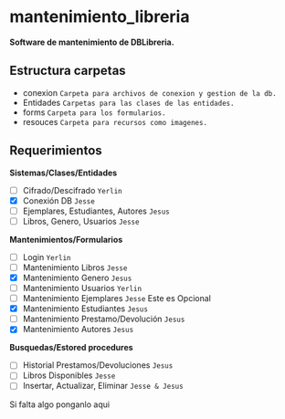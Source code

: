 # mantenimiento_libreria

**Software de mantenimiento de DBLibreria.**

## Estructura carpetas

- conexion `Carpeta para archivos de conexion y gestion de la db.`
- Entidades 	`Carpetas para las clases de las entidades.`
- forms		`Carpeta para los formularios.`
- resouces	`Carpeta para recursos como imagenes.`

## Requerimientos

**Sistemas/Clases/Entidades**
* [ ] Cifrado/Descifrado `Yerlin`
* [X] Conexión DB `Jesse`
* [ ] Ejemplares, Estudiantes, Autores `Jesus`
* [ ] Libros, Genero, Usuarios `Jesse` 

**Mantenimientos/Formularios**
* [ ] Login `Yerlin`
* [ ] Mantenimiento Libros `Jesse`
* [X] Mantenimiento Genero `Jesus`
* [ ] Mantenimiento Usuarios `Yerlin`
* [ ] Mantenimiento Ejemplares `Jesse` Este es Opcional
* [X] Mantenimiento Estudiantes `Jesus`
* [ ] Mantenimiento Prestamo/Devolución `Jesus`
* [X] Mantenimiento Autores `Jesus`

**Busquedas/Estored procedures**
* [ ] Historial Prestamos/Devoluciones `Jesus`
* [ ] Libros Disponibles `Jesse`
* [ ] Insertar, Actualizar, Eliminar `Jesse & Jesus`

Si falta algo ponganlo aqui
